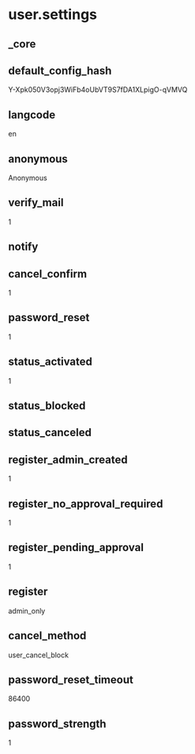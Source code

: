 # user.settings

## _core

## default_config_hash
Y-Xpk050V3opj3WiFb4oUbVT9S7fDA1XLpigO-qVMVQ

## langcode
en

## anonymous
Anonymous

## verify_mail
1

## notify

## cancel_confirm
1

## password_reset
1

## status_activated
1

## status_blocked


## status_canceled


## register_admin_created
1

## register_no_approval_required
1

## register_pending_approval
1

## register
admin_only

## cancel_method
user_cancel_block

## password_reset_timeout
86400

## password_strength
1

